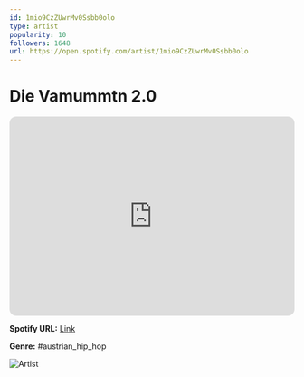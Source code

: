 ```yaml
---
id: 1mio9CzZUwrMv0Ssbb0olo
type: artist
popularity: 10
followers: 1648
url: https://open.spotify.com/artist/1mio9CzZUwrMv0Ssbb0olo
---
```

# Die Vamummtn 2.0

<iframe style="border-radius:12px" src="https://open.spotify.com/embed/artist/1mio9CzZUwrMv0Ssbb0olo" width="100%" height="352" frameBorder="0" allowfullscreen="" allow="autoplay; clipboard-write; encrypted-media; fullscreen; picture-in-picture" loading="lazy"></iframe>

**Spotify URL:** [Link](https://open.spotify.com/artist/1mio9CzZUwrMv0Ssbb0olo)

**Genre:**  #austrian_hip_hop

![Artist](https://i.scdn.co/image/ab67616d0000b273ae9841529ea80bea56bced3a)
